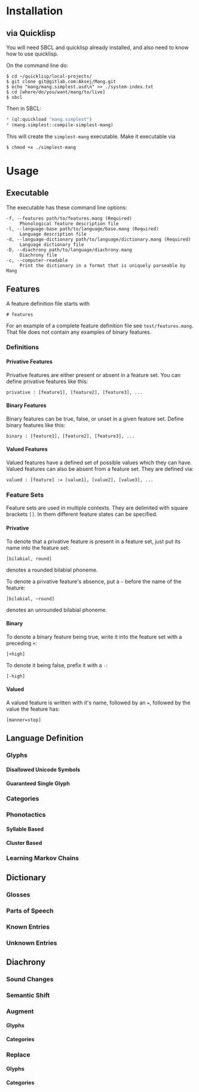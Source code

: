 # Installation
## via Quicklisp
You will need SBCL and quicklisp already installed, and also need to know how to
use quicklisp.

On the command line do:

```
$ cd ~/quicklisp/local-projects/
$ git clone git@gitlab.com:Aksej/Mang.git
$ echo "mang/mang.simplest.asd\n" >> ./system-index.txt
$ cd [where/do/you/want/mang/to/live]
$ sbcl
```

Then in SBCL:

```lisp
* (ql:quickload "mang.simplest")
* (mang.simplest::compile-simplest-mang)
```

This will create the `simplest-mang` executable. Make it executable via

```
$ chmod +x ./simplest-mang
```



# Usage
## Executable
The executable has these command line options:

```
-f, --features path/to/features.mang (Required)
     Phonological feature description file
-l, --language-base path/to/language/base.mang (Required)
     Language description file
-d, --language-dictionary path/to/language/dictionary.mang (Required)
     Language dictionary file
-D, --diachrony path/to/language/diachrony.mang
     Diachrony file
-c, --computer-readable
     Print the dictionary in a format that is uniquely parseable by Mang
```


## Features
A feature definition file starts with

```
# features
```

For an example of a complete feature definition file see
`test/features.mang`. That file does not contain any examples of binary
features.

### Definitions

#### Privative Features
Privative features are either present or absent in a feature set. You can define
privative features like this:

```
privative : [feature1], [feature2], [feature3], ...
```


#### Binary Features
Binary features can be true, false, or unset in a given feature set. Define
binary features like this:

```
binary : [feature1], [feature2], [feature3], ...
```


#### Valued Features
Valued features have a defined set of possible values which they can
have. Valued features can also be absent from a feature set. They are defined
via:

```
valued : [feature] := [value1], [value2], [value3], ...
```



### Feature Sets
Feature sets are used in multiple contexts. They are delimited with square
brackets `[]`. In them different feature states can be specified.

#### Privative
To denote that a privative feature is present in a feature set, just put its
name into the feature set:

```
[bilabial, round]
```

denotes a rounded bilabial phoneme.

To denote a privative feature's absence, put a `~` before the name of the
feature:

```
[bilabial, ~round]
```

denotes an unrounded bilabial phoneme.



#### Binary
To denote a binary feature being true, write it into the feature set with a
preceding `+`:

```
[+high]
```

To denote it being false, prefix it with a `-`:

```
[-high]
```


#### Valued
A valued feature is written with it's name, followed by an `=`, followed by the
value the feature has:

```
[manner=stop]
```



## Language Definition
### Glyphs
#### Disallowed Unicode Symbols


#### Guaranteed Single Glyph



### Categories



### Phonotactics
#### Syllable Based


#### Cluster Based



### Learning Markov Chains



## Dictionary

### Glosses


### Parts of Speech


### Known Entries


### Unknown Entries



## Diachrony
### Sound Changes


### Semantic Shift


### Augment
#### Glyphs

#### Categories



### Replace
#### Glyphs

#### Categories
